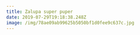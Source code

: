 ```yaml
---
title: Zalupa super puper
date: 2019-07-29T19:18:38.248Z
image: /img/78ae09ab99625b5050bf1d0fee9c637c.jpg
---
```



